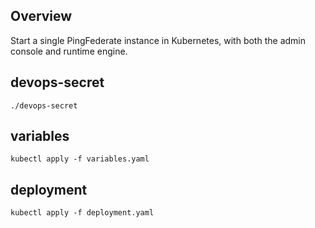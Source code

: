 ## Overview

Start a single PingFederate instance in Kubernetes, with both the admin console and runtime engine.

## devops-secret

```
./devops-secret
```

## variables

```
kubectl apply -f variables.yaml
```

## deployment

```
kubectl apply -f deployment.yaml
```
